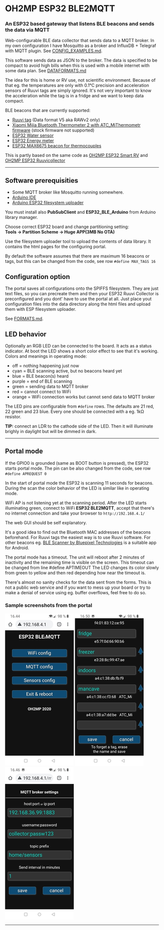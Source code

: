 # OH2MP ESP32 BLE2MQTT

### An ESP32 based gateway that listens BLE beacons and sends the data via MQTT

Web-configurable BLE data collector that sends data to a MQTT broker. In my own configuration I have
Mosquitto as a broker and InfluxDB + Telegraf with MQTT plugin. See [CONFIG_EXAMPLES.md](CONFIG_EXAMPLES.md). 

This software sends data as JSON to the broker. The data is specified to be compact to avoid high bills
when this is used with a mobile internet with some data plan. See [DATAFORMATS.md](DATAFORMATS.md)

The idea for this is home or RV use, not scientific environment. Because of that eg. the temperatures are 
only with 0.1°C precision and acceleration sensors of Ruuvi tags are simply ignored. It's not very
important to know the acceleration while the tag is in a fridge and we want to keep data compact.


BLE beacons that are currently supported:

- [Ruuvi tag](https://ruuvi.com/) (Data format V5 aka RAWv2 only)
- [Xiaomi Mijia Bluetooth Thermometer 2 with ATC_MiThermometr firmware](https://github.com/atc1441/ATC_MiThermometer) (stock firmware not supported)
- [ESP32 Water sensor](https://github.com/oh2mp/esp32_watersensor)
- [ESP32 Energy meter](https://github.com/oh2mp/esp32_energymeter)
- [ESP32 MAX6675 beacon for thermocouples](https://github.com/oh2mp/esp32_max6675_beacon)

This is partly based on the same code as [OH2MP ESP32 Smart RV](https://github.com/oh2mp/esp32_smart_rv)
and [OH2MP ESP32 Ruuvicollector](https://github.com/oh2mp/esp32_ruuvicollector)

------

## Software prerequisities

- Some MQTT broker like Mosquitto running somewhere.
- [Arduino IDE](https://www.arduino.cc/en/main/software)
- [Arduino ESP32 filesystem uploader](https://github.com/me-no-dev/arduino-esp32fs-plugin/)

You must install also __PubSubClient__ and __ESP32_BLE_Arduino__ from Arduino library manager.

Choose correct ESP32 board and change partitioning setting:<br /> **Tools -> Partition Scheme -> Huge APP(3MB No OTA)**

Use the filesystem uploader tool to upload the contents of data library. It contains the html pages for
the configuring portal.

By default the software assumes that there are maximum 16 beacons or tags, but this can be changed from the code,
see row `#define MAX_TAGS 16`


## Configuration option

The portal saves all configurations onto the SPIFFS filesystem. They are just text files, so you can
precreate them and then your ESP32 Ruuvi Collector is preconfigured and you dont' have to use the portal
at all. Just place yout configuration files into the data directory along the html files and 
upload them with ESP filesystem uploader.

See [FORMATS.md](FORMATS.md).

## LED behavior

Optionally an RGB LED can be connected to the board. It acts as a status indicator. At boot the LED
shows a short color effect to see that it's working. Colors and meanings in operating mode:

- off = nothing happening just now
- cyan = BLE scanning active, but no beacons heard yet
- blue = BLE beacon(s) heard
- purple = end of BLE scanning
- green = sending data to MQTT broker
- red = cannot connect to WiFi
- orange = WiFi connection works but cannot send data to MQTT broker

The LED pins are configurable from `#define` rows. The defaults are 21 red, 22 green and 23 blue.
Every one should be connected with a eg. 1kΩ resistor.

__TIP:__ connect an LDR to the cathode side of the LED. Then it will illuminate brighly in daylight
but will be dimmed in dark. 

------

## Portal mode

If the GPIO0 is grounded (same as BOOT button is pressed), the ESP32 starts portal mode.
The pin can be also changed from the code, see row `#define APREQUEST 0`

In the start of portal mode the ESP32 is scanning 11 seconds for beacons. During the scan the color
behavior of the LED is similar like in operating mode.

WiFi AP is not listening yet at the scanning period. After the LED starts illuminating green, 
connect to WiFi **ESP32&nbsp;BLE2MQTT**, accept that there's no internet connection
and take your browser to `http://192.168.4.1/`

The web GUI should be self explanatory. 

It's a good idea to find out the Bluetooth MAC addresses of the beacons beforehand. For Ruuvi tags the
easiest way is to use Ruuvi software. For other beacons eg. 
[BLE Scanner by Bluepixel Technologies](https://play.google.com/store/apps/details?id=com.macdom.ble.blescanner)
is a suitable app for Android.

The portal mode has a timeout. The unit will reboot after 2 minutes of inactivity and the remaining time
is visible on the screen. This timeout can be changed from line #define APTIMEOUT
The LED changes its color slowly from green to yellow and then red depending how near the timeout is.

There's almost no sanity checks for the data sent from the forms. This is not a public web service and if 
you want to mess up your board or try to make a denial of service using eg. buffer overflows, feel free to 
do so.

### Sample screenshots from the portal

![Portal main](s/portal.jpg)
![Sensors config](s/sensors_config.jpg)
![MQTT config](s/mqtt_config.jpg)

------

